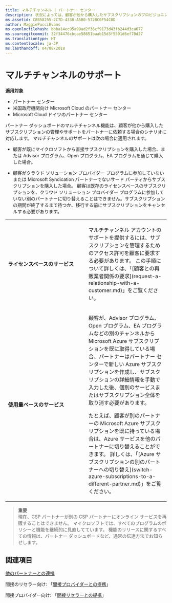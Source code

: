 ```yaml
---
title: マルチチャンネル | パートナー センター
description: 状況によっては、顧客が他から購入したサブスクリプションのプロビジョニングやサポートをパートナーに依頼する場合があります。
ms.assetid: C8B58255-2C7D-4338-A5B0-572BC0F54C0D
author: MaggiePucciEvans
ms.openlocfilehash: bbba14ec95a99ad2f36cf9173d43fb244d3ca677
ms.sourcegitcommit: 32f34476cbcae58651baab15d3f5591d6ef70d27
ms.translationtype: HT
ms.contentlocale: ja-JP
ms.lasthandoff: 04/08/2018
---
```

# <a name="multi-channel-support"></a>マルチチャンネルのサポート

**適用対象**

-  パートナー センター
-  米国政府機関向け Microsoft Cloud のパートナー センター
-  Microsoft Cloud ドイツのパートナー センター

パートナー ダッシュボードのマルチチャンネル機能は、顧客が他から購入したサブスクリプションの管理やサポートをパートナーに依頼する場合のシナリオに対応します。 マルチチャンネルのサポートは次の場合に適用されます。

-   顧客が既にマイクロソフトから直接サブスクリプションを購入した場合、または Advisor プログラム、Open プログラム、EA プログラムを通じて購入した場合。

-   顧客がクラウド ソリューション プロバイダー プログラムに参加していないまたは Microsoft Syndication パートナーでないサード パーティからサブスクリプションを購入した場合。 顧客は既存のライセンスベースのサブスクリプションを、クラウド ソリューション プロバイダー プログラムに参加していない別のパートナーに切り替えることはできません。サブスクリプションの期間が終了するまで待つか、移行する前にサブスクリプションをキャンセルする必要があります。


<table>
<colgroup>
<col width="50%" />
<col width="50%" />
</colgroup>
<tbody>
<tr class="odd">
<td><p><strong>ライセンスベースのサービス</strong></p></td>
<td><p>マルチチャンネル アカウントのサポートを提供するには、サブスクリプションを管理するためのアクセス許可を顧客に要求する必要があります。 この手順について詳しくは、「[顧客との再販業者関係の要求](request-a-relationship-with-a-customer.md)」をご覧ください。</p></td>
</tr>
<tr class="even">
<td><p><strong>使用量ベースのサービス</strong></p></td>
<td>
<p>顧客が、Advisor プログラム、Open プログラム、EA プログラムなどの別のチャンネルから Microsoft Azure サブスクリプションを既に取得している場合、パートナーはパートナー センターで新しい Azure サブスクリプションを作成し、サブスクリプションの詳細情報を手動で入力した後、個別のサービスまたはサブスクリプション全体を取り消す必要があります。</p>
<p>たとえば、顧客が別のパートナーの Microsoft Azure サブスクリプションを既に持っている場合は、Azure サービスを他のパートナーに切り替えることができます。 詳しくは、「[Azure サブスクリプションの別のパートナーへの切り替え](switch-azure-subscriptions-to-a-different-partner.md)」をご覧ください。</p>
</td>
</tr>
</tbody>
</table>

>**重要**<br>
現在、CSP パートナーが別の CSP パートナーにオンライン サービスを再販することはできません。 マイクロソフトでは、すべてのプログラムのポリシーと機能を継続的に見直してています。 機能のリリースに関するすべての情報は、パートナー ダッシュボードなど、通常の伝達方法でお知らせします。 

## <a name="see-also"></a>関連項目

[他のパートナーとの連携](work-with-other-partners.md)

間接のリセラー向け: 「[間接プロバイダーとの提携](indirect-reseller-tasks-in-partner-center.md)」

間接プロバイダー向け: 「[間接リセラーとの提携](indirect-provider-tasks-in-partner-center.md)」 

 

 



